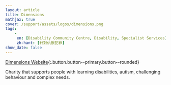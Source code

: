 ```yaml
---
layout: article
title: Dimensions
mathjax: true
cover: /support/assets/logos/dimensions.png
tags:
    -
     en: [Disability Community Centre, Disability, Specialist Services]
     zh-hant: [針對仇恨犯罪]
show_date: false
---
```


[Dimensions Website](https://dimensions-uk.org/){:.button.button--primary.button--rounded}

Charity that supports people with learning disabilities, autism, challenging behaviour and complex needs.
